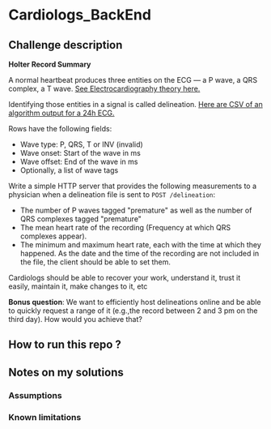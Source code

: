 # Cardiologs_BackEnd


## Challenge description

**Holter Record Summary**

A normal heartbeat produces three entities on the ECG — a P wave, a QRS complex, a T wave.
[See Electrocardiography theory here.](https://en.wikipedia.org/wiki/Electrocardiography#Theory)

Identifying those entities in a signal is called delineation. [Here are CSV of
an algorithm output for a 24h ECG.](https://cardiologs-public.s3.amazonaws.com/python-interview/record.csv)

Rows have the following fields:
   - Wave type: P, QRS, T or INV (invalid)
   - Wave onset: Start of the wave in ms
   - Wave offset: End of the wave in ms
- Optionally, a list of wave tags

Write a simple HTTP server that provides the following measurements to a physician when a delineation file is sent to `POST /delineation`:
- The number of P waves tagged "premature" as well as the number of QRS complexes tagged "premature"
- The mean heart rate of the recording (Frequency at which QRS complexes appear).
- The minimum and maximum heart rate, each with the time at which they happened. As the date and the time of the recording are not included in the file, the client should be able to set them.

Cardiologs should be able to recover your work, understand it, trust it easily, maintain it, make changes to it, etc

**Bonus question**: We want to efficiently host delineations online and be able to quickly request a range of it (e.g.,the record between 2 and 3 pm on the third day). How would you achieve that?


## How to run this repo ?

## Notes on my solutions

### Assumptions

### Known limitations